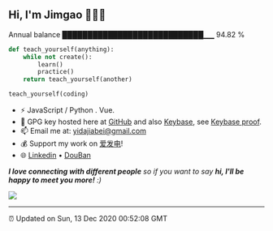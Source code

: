 
<h2>Hi, I'm Jimgao 👋👨‍💻</h2>

Annual balance    ████████████████████████████▁▁   94.82 %

```python
def teach_yourself(anything):
    while not create():
        learn()
        practice()
    return teach_yourself(another)

teach_yourself(coding)
```

- ⚡ JavaScript / Python . Vue.
- 🔑 GPG key hosted here at [GitHub](https://github.com/tianheg.gpg) and also [Keybase](https://keybase.io/yidajiabei/pgp_keys.asc), see [Keybase proof](https://gist.github.com/tianheg/1ce40c3e06eddab6bc72b87cc26ec067).
- 📫 Email me at: [yidajiabei@gmail.com](mailto:yidajiabei@gmail.com)
- 💰 Support my work on [爱发电](https://afdian.net/@yidajiabei)!
- 🌐 [Linkedin](https://www.linkedin.com/in/tianheg/) &bull; [DouBan](https://www.douban.com/people/yidajiabei/)

<em><b>I love connecting with different people</b> so if you want to say <b>hi, I'll be happy to meet you more!</b> :)</em>

<img src="https://tianheg-readme-stats.vercel.app/api?username=tianheg&show_icons=true"/>

---

⏰ Updated on Sun, 13 Dec 2020 00:52:08 GMT
